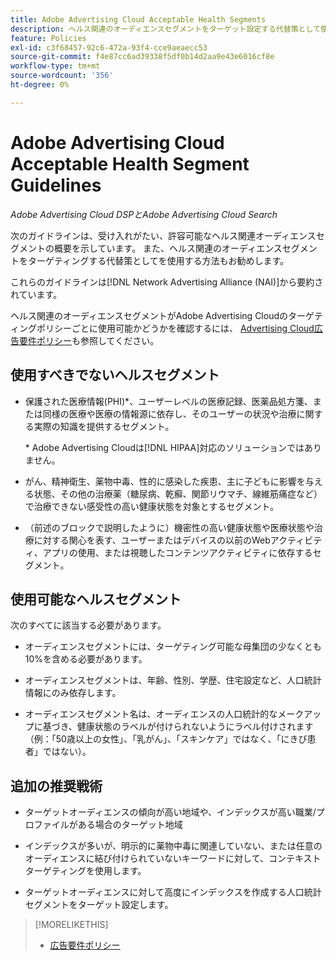 ```yaml
---
title: Adobe Advertising Cloud Acceptable Health Segments
description: ヘルス関連のオーディエンスセグメントをターゲット設定する代替策として使用する、許容可能なヘルス関連のオーディエンスセグメントと戦術に関するガイドラインを参照してください。
feature: Policies
exl-id: c3f68457-92c6-472a-93f4-cce9aeaecc53
source-git-commit: f4e87cc6ad39338f5df0b14d2aa9e43e6016cf8e
workflow-type: tm+mt
source-wordcount: '356'
ht-degree: 0%

---
```


# Adobe Advertising Cloud Acceptable Health Segment Guidelines

*Adobe Advertising Cloud DSPとAdobe Advertising Cloud Search*

次のガイドラインは、受け入れがたい、許容可能なヘルス関連オーディエンスセグメントの概要を示しています。 また、ヘルス関連のオーディエンスセグメントをターゲティングする代替策としてを使用する方法もお勧めします。

これらのガイドラインは[!DNL Network Advertising Alliance (NAI)]から要約されています。

ヘルス関連のオーディエンスセグメントがAdobe Advertising Cloudのターゲティングポリシーごとに使用可能かどうかを確認するには、 [Advertising Cloud広告要件ポリシー](/help/policies/ad-requirements-policy.md)も参照してください。

## 使用すべきでないヘルスセグメント

* 保護された医療情報(PHI)\*、ユーザーレベルの医療記録、医薬品処方箋、または同様の医療や医療の情報源に依存し、そのユーザーの状況や治療に関する実際の知識を提供するセグメント。

   \* Adobe Advertising Cloudは[!DNL HIPAA]対応のソリューションではありません。

* がん、精神衛生、薬物中毒、性的に感染した疾患、主に子どもに影響を与える状態、その他の治療薬（糖尿病、乾癬、関節リウマチ、線維筋痛症など）で治療できない感受性の高い健康状態を対象とするセグメント。

* （前述のブロックで説明したように）機密性の高い健康状態や医療状態や治療に対する関心を表す、ユーザーまたはデバイスの以前のWebアクティビティ、アプリの使用、または視聴したコンテンツアクティビティに依存するセグメント。

## 使用可能なヘルスセグメント

次のすべてに該当する必要があります。

* オーディエンスセグメントには、ターゲティング可能な母集団の少なくとも10%を含める必要があります。

* オーディエンスセグメントは、年齢、性別、学歴、住宅設定など、人口統計情報にのみ依存します。

* オーディエンスセグメント名は、オーディエンスの人口統計的なメークアップに基づき、健康状態のラベルが付けられないようにラベル付けされます（例：「50歳以上の女性」、「乳がん」、「スキンケア」ではなく、「にきび患者」ではない）。

## 追加の推奨戦術

* ターゲットオーディエンスの傾向が高い地域や、インデックスが高い職業/プロファイルがある場合のターゲット地域

* インデックスが多いが、明示的に薬物中毒に関連していない、または任意のオーディエンスに結び付けられていないキーワードに対して、コンテキストターゲティングを使用します。

* ターゲットオーディエンスに対して高度にインデックスを作成する人口統計セグメントをターゲット設定します。

>[!MORELIKETHIS]
>
>* [広告要件ポリシー](/help/policies/ad-requirements-policy.md)

